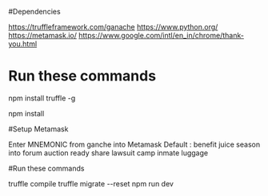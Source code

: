 #Dependencies 

https://truffleframework.com/ganache
https://www.python.org/
https://metamask.io/
https://www.google.com/intl/en_in/chrome/thank-you.html

# Run these commands

npm install truffle -g

npm install

#Setup Metamask

Enter MNEMONIC from ganche into Metamask
Default : benefit juice season into forum auction ready share lawsuit camp inmate luggage

#Run these commands

truffle compile
truffle migrate --reset
npm run dev
